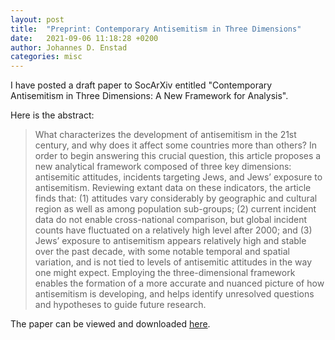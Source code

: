 ```yaml
---
layout: post
title:  "Preprint: Contemporary Antisemitism in Three Dimensions"
date:   2021-09-06 11:18:28 +0200
author: Johannes D. Enstad
categories: misc
---
```

I have posted a draft paper to SocArXiv entitled "Contemporary Antisemitism in Three Dimensions: A New Framework for Analysis". 

Here is the abstract:

> What characterizes the development of antisemitism in the 21st century, and why does it affect some countries more than others? In order to begin answering this crucial question, this article proposes a new analytical framework composed of three key dimensions: antisemitic attitudes, incidents targeting Jews, and Jews’ exposure to antisemitism. Reviewing extant data on these indicators, the article finds that: (1) attitudes vary considerably by geographic and cultural region as well as among population sub-groups; (2) current incident data do not enable cross-national comparison, but global incident counts have fluctuated on a relatively high level after 2000; and (3) Jews’ exposure to antisemitism appears relatively high and stable over the past decade, with some notable temporal and spatial variation, and is not tied to levels of antisemitic attitudes in the way one might expect. Employing the three-dimensional framework enables the formation of a more accurate and nuanced picture of how antisemitism is developing, and helps identify unresolved questions and hypotheses to guide future research.

The paper can be viewed and downloaded [here](https://osf.io/preprints/socarxiv/adqkn).